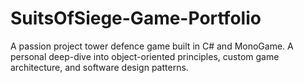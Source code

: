 # SuitsOfSiege-Game-Portfolio
A passion project tower defence game built in C# and MonoGame. A personal deep-dive into object-oriented principles, custom game architecture, and software design patterns.
